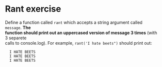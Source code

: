 # Rant exercise

Define a function called ```rant``` which accepts a string argument called ```message```. **The <br>
function should print out an uppercased version of message 3 times** (with 3 separete <br>
calls to console.log). For example, ```rant('I hate beets")``` should print out: <br>
```
  I HATE BEETS
  I HATE BEETS
  I HATE BEETS
```
